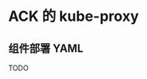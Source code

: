# ACK 的 kube-proxy

## 组件部署 YAML

<Tabs>
  <TabItem value="1" label="ipvs 模式">

  <Tabs>
    <TabItem value="1-1" label="daemonset">
      <FileBlock file="vendor/aliyun/kube-proxy-daemonset-ipvs.yaml" showLineNumbers />
    </TabItem>
    <TabItem value="1-2" label="configmap">
      <FileBlock file="vendor/aliyun/kube-proxy-configmap-ipvs.yaml" showLineNumbers />
    </TabItem>
  </Tabs>

  </TabItem>
  <TabItem value="2" label="iptables 模式">
    TODO
  </TabItem>
</Tabs>
